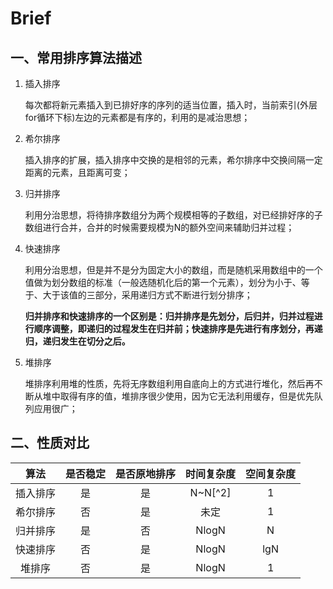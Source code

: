 # Brief

## 一、常用排序算法描述

1. 插入排序

   每次都将新元素插入到已排好序的序列的适当位置，插入时，当前索引(外层for循环下标)左边的元素都是有序的，利用的是减治思想；

2. 希尔排序

   插入排序的扩展，插入排序中交换的是相邻的元素，希尔排序中交换间隔一定距离的元素，且距离可变；

3. 归并排序

   利用分治思想，将待排序数组分为两个规模相等的子数组，对已经排好序的子数组进行合并，合并的时候需要规模为N的额外空间来辅助归并过程；

4. 快速排序

   利用分治思想，但是并不是分为固定大小的数组，而是随机采用数组中的一个值做为划分数组的标准（一般选随机化后的第一个元素），划分为小于、等于、大于该值的三部分，采用递归方式不断进行划分排序；

   **归并排序和快速排序的一个区别是：归并排序是先划分，后归并，归并过程进行顺序调整，即递归的过程发生在归并前；快速排序是先进行有序划分，再递归，递归发生在切分之后。**

5. 堆排序

   堆排序利用堆的性质，先将无序数组利用自底向上的方式进行堆化，然后再不断从堆中取得有序的值，堆排序很少使用，因为它无法利用缓存，但是优先队列应用很广；

## 二、性质对比

|  算法  | 是否稳定 | 是否原地排序 |  时间复杂度  | 空间复杂度 |
| :--: | :--: | :----: | :-----: | :---: |
| 插入排序 |  是   |   是    | N~N[^2] |   1   |
| 希尔排序 |  否   |   是    |   未定    |   1   |
| 归并排序 |  是   |   否    |  NlogN  |   N   |
| 快速排序 |  否   |   是    |  NlogN  |  lgN  |
| 堆排序  |  否   |   是    |  NlogN  |   1   |












